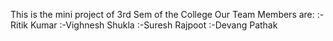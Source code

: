 This is the mini project of  3rd Sem of the College 
Our Team Members are:
:-Ritik Kumar
:-Vighnesh Shukla
:-Suresh Rajpoot
:-Devang Pathak 

